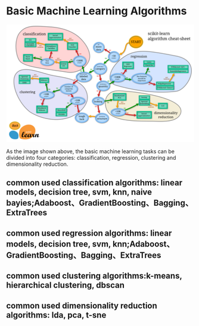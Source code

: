 # Basic Machine Learning Algorithms
![Image text](https://github.com/isp1tze/ML-Repositority/blob/master/Imgs/sklearn.png)

As the image shown above, the basic machine learning tasks can be divided into four categories: classification, regression, clustering and dimensionality reduction.

## common used classification algorithms: linear models, decision tree, svm, knn, naive bayies;Adaboost、GradientBoosting、Bagging、ExtraTrees
## common used regression algorithms: linear models, decision tree, svm, knn;Adaboost、GradientBoosting、Bagging、ExtraTrees
## common used clustering algorithms:k-means, hierarchical clustering, dbscan
## common used dimensionality reduction algorithms: lda, pca, t-sne

